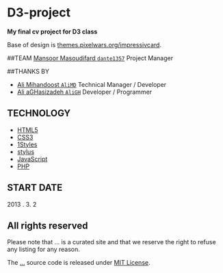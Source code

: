 D3-project
===========

**My final cv project for D3 class**

Base of design is [themes.pixelwars.org/impressivcard](http://themes.pixelwars.org/impressivcard/).

##TEAM
[Mansoor Masoudifard `dante1357`](https://github.com/dante1357) Project Manager

##THANKS BY

* [Ali Mihandoost `AliMD`](https://github.com/AliMD) Technical Manager / Developer
* [Ali aGHasizadeh `AliGH`](https://github.com/AliGH) Developer / Programmer

## TECHNOLOGY
* [HTML5](http://ali.md/wiki/html5)
* [CSS3](http://ali.md/css3ref)
* [1Styles](http://ali.md/1styles)
* [stylus](http://ali.md/stylus)
* [JavaScript](http://ali.md/wiki/javascript)
* [PHP](http://ali.md/php/)

## START DATE
2013 . 3. 2

## All rights reserved ###
Please note that ... is a curated site and that we reserve the right to refuse any listing for any reason.  
  
The [...](#) source code is released under [MIT License](http://opensource.org/licenses/MIT).  
